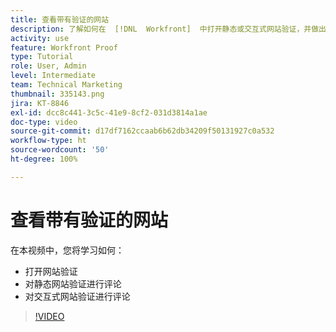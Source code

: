 ```yaml
---
title: 查看带有验证的网站
description: 了解如何在  [!DNL  Workfront]  中打开静态或交互式网站验证，并做出评论。
activity: use
feature: Workfront Proof
type: Tutorial
role: User, Admin
level: Intermediate
team: Technical Marketing
thumbnail: 335143.png
jira: KT-8846
exl-id: dcc8c441-3c5c-41e9-8cf2-031d3814a1ae
doc-type: video
source-git-commit: d17df7162ccaab6b62db34209f50131927c0a532
workflow-type: ht
source-wordcount: '50'
ht-degree: 100%

---
```


# 查看带有验证的网站

在本视频中，您将学习如何：

* 打开网站验证
* 对静态网站验证进行评论
* 对交互式网站验证进行评论

>[!VIDEO](https://video.tv.adobe.com/v/3445972/?quality=12&learn=on&enablevpops&captions=chi_hans)

<!--
## Learn more
* Review an interactive proof
* Review a static proof
-->

